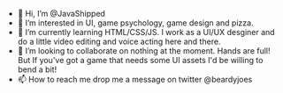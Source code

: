 - 👋 Hi, I’m @JavaShipped
- 👀 I’m interested in UI, game psychology, game design and pizza.
- 🌱 I’m currently learning HTML/CSS/JS. I work as a UI/UX desginer and do a little video editing and voice acting here and there. 
- 💞️ I’m looking to collaborate on nothing at the moment. Hands are full! But If you've got a game that needs some UI assets I'd be willing to bend a bit!
- 📫 How to reach me drop me a message on twitter @beardyjoes

<!---
JavaShipped/JavaShipped is a ✨ special ✨ repository because its `README.md` (this file) appears on your GitHub profile.
You can click the Preview link to take a look at your changes.
--->
